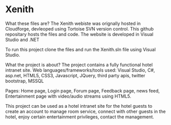 Xenith
======
What these files are?
The Xenith webiste was orignally hosted in Cloudforge, devleoped using Tortoise SVN version control. This github repositary hosts the files and code. The website is developed in Visual Studio and .NET

To run this project clone the files and run the Xenith.sln file using Visual Studio. 


What the project is about?
The project contains a fully functional hotel intranet site. 
Web languages/frameworks/tools used: Visual Studio, C#, asp.net,  HTML5, CSS3, Javascript, JQuery, third party apis, twitter bootstrap, MSSQL

Pages:
Home page, 
Login page,
Forum page,
Feedback page,
news feed,
Entertainment page with video/audio streams using HTML5.

This project can be used as a hotel intranet site for the hotel guests to create an account to
manage room service, connect with other guests in the hotel, enjoy certain entertainment privileges, contact the management.



